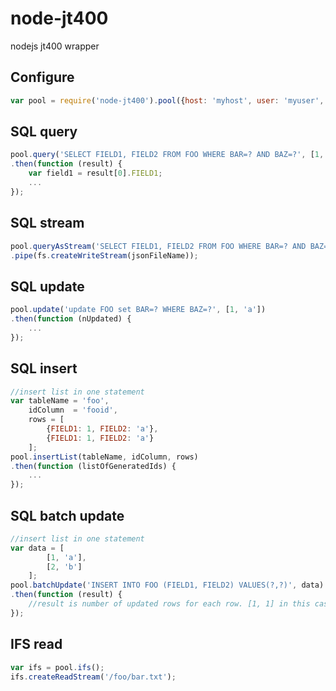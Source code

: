 node-jt400
=====

nodejs jt400 wrapper

## Configure

```javascript
var pool = require('node-jt400').pool({host: 'myhost', user: 'myuser', password: 'xxx'});
```

## SQL query

```javascript
pool.query('SELECT FIELD1, FIELD2 FROM FOO WHERE BAR=? AND BAZ=?', [1, 'a'])
.then(function (result) {
	var field1 = result[0].FIELD1;
	...
});

```
## SQL stream

```javascript
pool.queryAsStream('SELECT FIELD1, FIELD2 FROM FOO WHERE BAR=? AND BAZ=?', [1, 'a'])
.pipe(fs.createWriteStream(jsonFileName));

```
## SQL update

```javascript
pool.update('update FOO set BAR=? WHERE BAZ=?', [1, 'a'])
.then(function (nUpdated) {
    ...
});

```
## SQL insert

```javascript
//insert list in one statement
var tableName = 'foo',
    idColumn  = 'fooid',
    rows = [
        {FIELD1: 1, FIELD2: 'a'},
        {FIELD1: 1, FIELD2: 'a'}
    ];
pool.insertList(tableName, idColumn, rows)
.then(function (listOfGeneratedIds) {
    ...
});

```
## SQL batch update

```javascript
//insert list in one statement
var data = [
        [1, 'a'],
        [2, 'b']
    ];
pool.batchUpdate('INSERT INTO FOO (FIELD1, FIELD2) VALUES(?,?)', data)
.then(function (result) {
    //result is number of updated rows for each row. [1, 1] in this case.
});

```

## IFS read
```javascript
var ifs = pool.ifs();
ifs.createReadStream('/foo/bar.txt');

```
